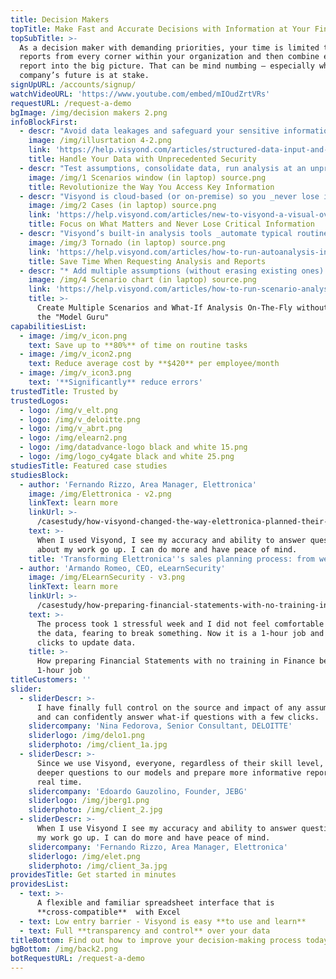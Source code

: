 ```yaml
---
title: Decision Makers
topTitle: Make Fast and Accurate Decisions with Information at Your Fingertips
topSubTitle: >-
  As a decision maker with demanding priorities, your time is limited to collect
  reports from every corner within your organization and then combine each
  report into the big picture. That can be mind numbing – especially when your
  company’s future is at stake.
signUpURL: /accounts/signup/
watchVideoURL: 'https://www.youtube.com/embed/mIOudZrtVRs'
requestURL: /request-a-demo
bgImage: /img/decision makers 2.png
infoBlockFirst:
  - descr: "Avoid data leakages and safeguard your sensitive information with Visyond’s innovative selective sharing - allow access to only certain cells, worksheets, charts or linked reports and slides, and _expose only what each person should see or interact with_!\r\n"
    image: /img/illusrtation 4-2.png
    link: 'https://help.visyond.com/articles/structured-data-input-and-consolidation/'
    title: Handle Your Data with Unprecedented Security
  - descr: "Test assumptions, consolidate data, run analysis at an unprecedented speed and accuracy, _on the fly, on the move, without waiting for your analysts_. With Visyond, you can focus on the key performance metrics that are critical.\r\n\r\nVisyond connects disparate data among spreadsheets and displays the information so you can make decisions quickly.\r\n\r\n* Graphically displays opportunities and risks\r\n* Identifies the source of information\r\n* Secures confidential information to be viewed only by authorized users\n* Allows you to apply what-if scenarios on the fly\r\n"
    image: /img/1 Scenarios window (in laptop) source.png
    title: Revolutionize the Way You Access Key Information
  - descr: "Visyond is cloud-based (or on-premise) so you _never lose information_, you can manage and transfer team knowledge easily (no more spreadsheets kept on someone’s desktop), and _eliminate dependency from the model creator_ by enabling collaborative analysis, stress testing and interactive presentations.\r\r\n\nIt’s been designed to never break formulas or lose your teams’ work, tracking their input and changes.\r\n"
    image: /img/2 Cases (in laptop) source.png
    link: 'https://help.visyond.com/articles/new-to-visyond-a-visual-overview/'
    title: Focus on What Matters and Never Lose Critical Information
  - descr: "Visyond’s built-in analysis tools _automate typical routine tasks_ that would otherwise require expensive software, add-ons or error-prone lengthy manual setups.\r\n\nFor example, build a downloadable Analytics report with _just one click._\r\n"
    image: /img/3 Tornado (in laptop) source.png
    link: 'https://help.visyond.com/articles/how-to-run-autoanalysis-in-visyond/'
    title: Save Time When Requesting Analysis and Reports
  - descr: "* Add multiple assumptions (without erasing existing ones) to any cell and combine them in scenarios\r\n* Have as many scenarios as you like without the chaos of multiple files and model versions\r\n* Visualize and compare all the scenarios with in real time\r\n* Retrieve supporting documents instantaneously from inside the cell\r\n"
    image: /img/4 Scenario chart (in laptop) source.png
    link: 'https://help.visyond.com/articles/how-to-run-scenario-analysis-in-visyond/'
    title: >-
      Create Multiple Scenarios and What-If Analysis On-The-Fly without Calling
      the "Model Guru"
capabilitiesList:
  - image: /img/v_icon.png
    text: Save up to **80%** of time on routine tasks
  - image: /img/v_icon2.png
    text: Reduce average cost by **$420** per employee/month
  - image: /img/v_icon3.png
    text: '**Significantly** reduce errors'
trustedTitle: Trusted by
trustedLogos:
  - logo: /img/v_elt.png
  - logo: /img/v_deloitte.png
  - logo: /img/v_abrt.png
  - logo: /img/elearn2.png
  - logo: /img/datadvance-logo black and white 15.png
  - logo: /img/logo_cy4gate black and white 25.png
studiesTitle: Featured case studies
studiesBlock:
  - author: 'Fernando Rizzo, Area Manager, Elettronica'
    image: /img/Elettronica - v2.png
    linkText: learn more
    linkUrl: >-
      /casestudy/how-visyond-changed-the-way-elettronica-planned-their-sales-and-shortened-the-process-from-weeks-to-hours/
    text: >-
      When I used Visyond, I see my accuracy and ability to answer questions
      about my work go up. I can do more and have peace of mind.
    title: 'Transforming Elettronica''s sales planning process: from weeks to hours'
  - author: 'Armando Romeo, CEO, eLearnSecurity'
    image: /img/ELearnSecurity - v3.png
    linkText: learn more
    linkUrl: >-
      /casestudy/how-preparing-financial-statements-with-no-training-in-finance-became-a-1-hour-job/
    text: >-
      The process took 1 stressful week and I did not feel comfortable to update
      the data, fearing to break something. Now it is a 1-hour job and a few
      clicks to update data.
    title: >-
      How preparing Financial Statements with no training in Finance became a
      1-hour job
titleCustomers: ''
slider:
  - sliderDescr: >-
      I have finally full control on the source and impact of any assumptions,
      and can confidently answer what-if questions with a few clicks.
    slidercompany: 'Nina Fedorova, Senior Consultant, DELOITTE'
    sliderlogo: /img/delo1.png
    sliderphoto: /img/client_1a.jpg
  - sliderDescr: >-
      Since we use Visyond, everyone, regardless of their skill level, can ask
      deeper questions to our models and prepare more informative reports in
      real time.
    slidercompany: 'Edoardo Gauzolino, Founder, JEBG'
    sliderlogo: /img/jberg1.png
    sliderphoto: /img/client_2.jpg
  - sliderDescr: >-
      When I use Visyond I see my accuracy and ability to answer questions about
      my work go up. I can do more and have peace of mind.
    slidercompany: 'Fernando Rizzo, Area Manager, Elettronica'
    sliderlogo: /img/elet.png
    sliderphoto: /img/client_3a.jpg
providesTitle: Get started in minutes
providesList:
  - text: >-
      A flexible and familiar spreadsheet interface that is
      **cross-compatible**  with Excel
  - text: Low entry barrier - Visyond is easy **to use and learn**
  - text: Full **transparency and control** over your data
titleBottom: Find out how to improve your decision-making process today
bgBottom: /img/back2.png
botRequestURL: /request-a-demo
---
```


